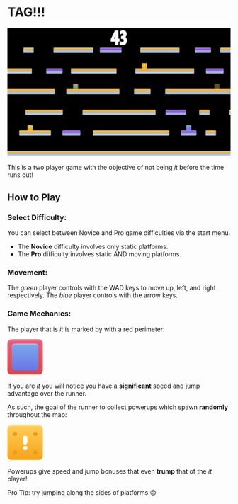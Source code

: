 # TAG!!!

![game_screenshot](assets/images/game.png)

This is a two player game with the objective of not being *it* before the time runs out!

## How to Play

### Select Difficulty:

You can select between Novice and Pro game difficulties via the start menu. 
- The **Novice** difficulty involves only static platforms.
- The **Pro** difficulty involves static AND moving platforms.

### Movement:

The *green* player controls with the WAD keys to move up, left, and right respectively. The *blue* player controls with
the arrow keys. 

### Game Mechanics:

The player that is *it* is marked by with a red perimeter:

![it_player_example](assets/images/blue_it_body.png)

If you are *it* you will notice you have a **significant** speed and jump advantage over the runner. 

As such, the goal of the runner to collect powerups which spawn **randomly** throughout the map:

![powerup_example](assets/images/tile_exclamation.png)

Powerups give speed and jump bonuses that even **trump** that of the *it* player! 

Pro Tip: try jumping along the sides of platforms :blush:
